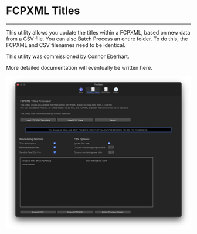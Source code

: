 # FCPXML Titles
---

This utility allows you update the titles within a FCPXML, based on new data from a CSV file.
You can also Batch Process an entire folder. To do this, the FCPXML and CSV filenames need to be identical.

This utility was commissioned by Connor Eberhart.

More detailed documentation will eventually be written here.

![Screenshot](../static/fcpxml-titles.png)